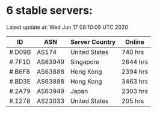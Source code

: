 # 6 stable servers:

Latest update at: Wed Jun 17 08:10:09 UTC 2020

| ID | ASN | Server Country | Online |
| -- | --- | -------------- | ------ |
| #.D09B | AS174 | United States | 740 hrs |
| #.7F1D | AS63949 | Singapore | 2644 hrs |
| #.B6F8 | AS63888 | Hong Kong | 2394 hrs |
| #.BD3E | AS63888 | Hong Kong | 3463 hrs |
| #.2A79 | AS63949 | Japan | 2303 hrs |
| #.1278 | AS23033 | United States | 205 hrs |

